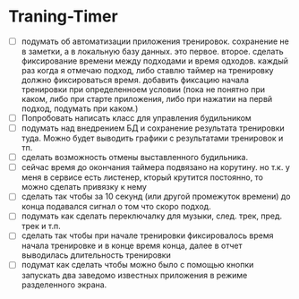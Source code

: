 # Traning-Timer
- [ ] подумать об автоматизации приложения тренировок. сохранение не в заметки, а в локальную базу данных. это первое. второе. сделать фиксирование времени между подходами и время одходов. каждый раз когда я отмечаю подход, либо ставлю таймер на тренировку должно фиксироваться время. добавить фиксацию начала тренировки при определенноем условии (пока не понятно при каком, либо при старте приложения, либо при нажатии на первй подход, подумать при каком.)
- [ ] Попробовать написать класс для управления будильником
- [ ] подумать над внедрением БД и сохранение результата тренировки туда. Можно будет выводить графики с результатами тренировок и тп.
- [ ] сделать возможность отмены выставленного будильника.
- [ ] сейчас время до окончания таймера подвязано на корутину. но т.к. у меня в сервисе есть листенер, кторый крутится постоянно, то можно сделать привязку к нему
- [ ] сделать так чтобы за 10 секунд (или другой промежуток времени) до конца подавался сигнал о том что скоро подход.
- [ ] подумать как сделать переключалку для музыки, след. трек, пред. трек и т.п.
- [ ] сделать так чтобы при начале тренировки фиксировалось время начала тренировке и в конце время конца, далее в отчет выводилась длительность тренировки
- [ ] подумат как сделать чтобы можно было с помощью кнопки запускать два заведомо известных приложения в режиме разделенного экрана.
